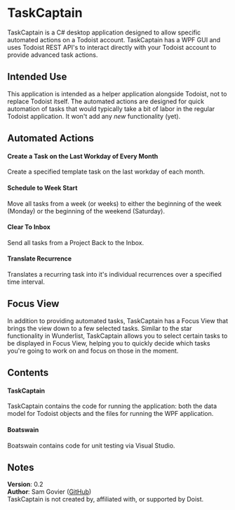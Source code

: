 # TaskCaptain

TaskCaptain is a C# desktop application designed to allow specific automated actions on a Todoist account. TaskCaptain has a WPF GUI and uses Todoist REST API's to interact directly with your Todoist account to provide advanced task actions.

## Intended Use

This application is intended as a helper application alongside Todoist, not to replace Todoist itself. The automated actions are designed for quick automation of tasks that would typically take a bit of labor in the regular Todoist application. It won't add any _new_ functionality (yet).

## Automated Actions

#### Create a Task on the Last Workday of Every Month
Create a specified template task on the last workday of each month.

#### Schedule to Week Start
Move all tasks from a week (or weeks) to either the beginning of the week (Monday) or the beginning of the weekend (Saturday).

#### Clear To Inbox
Send all tasks from a Project Back to the Inbox.

#### Translate Recurrence
Translates a recurring task into it's individual recurrences over a specified time interval.

## Focus View
In addition to providing automated tasks, TaskCaptain has a Focus View that brings the view down to a few selected tasks. Similar to the star functionality in Wunderlist, TaskCaptain allows you to select certain tasks to be displayed in Focus View, helping you to quickly decide which tasks you're going to work on and focus on those in the moment.

## Contents

#### TaskCaptain
TaskCaptain contains the code for running the application: both the data model for Todoist objects and the files for running the WPF application.

#### Boatswain
Boatswain contains code for unit testing via Visual Studio.

## Notes
**Version**: 0.2  
**Author**: Sam Govier ([GitHub](https://github.com/samgovier))  
TaskCaptain is not created by, affiliated with, or supported by Doist.
